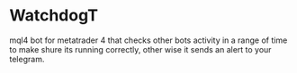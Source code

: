 # WatchdogT
mql4 bot for metatrader 4 that checks other bots activity in a range of time to make shure its running correctly, other wise it sends an alert to your telegram.
